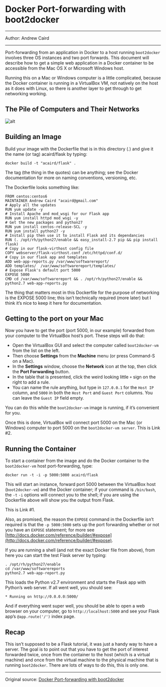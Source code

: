 # Docker Port-forwarding with boot2docker 


---

Author: Andrew Caird

---


Port-forwarding from an application in Docker to a host running `boot2docker` involves three OS instances and two port forwards. This document will describe how to get a simple web application in a Docker container to be accessible from the Mac OS X or Microsoft Windows host.

Running this on a Mac or Windows computer is a little complicated, because the Docker container is running in a VirtualBox VM, not natively on the host as it does with Linux, so there is another layer to get through to get networking working.

## The Pile of Computers and Their Networks

![alt](http://resource.docker.cn/docker-boot2docker-host.png)

## Building an Image

Build your image with the Dockerfile that is in this directory (.) and give it the name (or tag) acaird/flask by typing:

```
docker build -t "acaird/flask" .
```

The tag (the thing in the quotes) can be anything; see the Docker documentation for more on naming conventions, versioning, etc.

The Dockerfile looks something like:

```
FROM centos:centos6
MAINTAINER Andrew Caird "acaird@gmail.com"
# Apply all the updates
RUN yum update -y
# Install Apache and mod_wsgi for our Flask app
RUN yum install httpd mod_wsgi -y
# Get the new packages and python27
RUN yum install centos-release-SCL -y
RUN yum install python27 -y
# Install pip then use it to install Flask and its dependancies
RUN (. /opt/rh/python27/enable && easy_install-2.7 pip && pip install flask)
# Copy in our flask-virthost config file
COPY webserver/flask-virthost.conf /etc/httpd/conf.d/
# Copy in our flask app and templates
ADD web-app-reports.py /var/www/softwarereport/
ADD templates/  /var/www/softwarereport/templates/
# Expose Flask's default port 5000
EXPOSE 5000
CMD cd /var/www/softwarereport && . /opt/rh/python27/enable && python2.7 web-app-reports.py
```

The thing that matters most in this Dockerfile for the purpose of networking is the EXPOSE 5000 line; this isn’t technically required (more later) but I think it’s nice to keep it here for documentation.

## Getting to the port on your Mac

Now you have to get the port (port 5000, in our example) forwarded from your computer to the VirtualBox host’s port. These steps will do that:

- Open the VirtualBox GUI and select the computer called `boot2docker-vm` from the list on the left.
- Then choose **Settings** from the **Machine** menu (or press Command-S on a Mac).
- In the **Settings** window, choose the **Network** icon at the top, then click the **Port Forwarding** button.
- In the table that is presented, click the weird looking little `+` sign on the right to add a rule.
- You can name the rule anything, but type in `127.0.0.1` for the `Host IP` column, and `5000` in both the `Host Port` and `Guest Port` columns. You can leave the `Guest IP` field empty.

You can do this while the `boot2docker-vm` image is running, if it’s convenient for you.

Once this is done, VirtualBox will connect port 5000 on the Mac (or Windows) computer to port 5000 on the `boot2docker-vm server`. This is Link #2.

## Running the Container

To start a container from the image and do the Docker container to the `boot2docker-vm` host port-forwarding, type:

```
docker run -t -i -p 5000:5000 acaird/flask
```

This will start an instance, forward port 5000 between the VirtualBox host (`boot2docker-vm`) and the Docker container; if your command is `/bin/bash`, the `-t` `-i` options will connect you to the shell; if you are using the Dockerfile above will show you the output from Flask.

This is Link #1.

Also, as promised, the reason the `EXPOSE` command in the Dockerfile isn’t required is that the `-p 5000:5000` sets up the port forwarding whether or not you have an `EXPOSE` statement; for more see [http://docs.docker.com/reference/builder/#expose](http://docs.docker.com/reference/builder/#expose).

If you are running a shell (and not the exact Docker file from above), from here you can start the test Flask server by typing:

```
. /opt/rh/python27/enable
cd /var/www/softwarereports
python2.7 web-app-report.py
```

This loads the Python v2.7 environment and starts the Flask app with Python’s web server. If all went well, you should see:

```
* Running on http://0.0.0.0:5000/
```

And if everything went super well, you should be able to open a web browser on your computer, go to `http://localhost:5000` and see your Flask app’s `@app.route('/')` index page.

## Recap

This isn’t supposed to be a Flask tutorial, it was just a handy way to have a server. The goal is to point out that you have to get the port of interest forwarded twice, once from the container to the host (which is a virtual machine) and once from the virtual machine to the physical machine that is running `boot2docker`. There are lots of ways to do this, this is only one.

---

Original source: [Docker Port-forwarding with boot2docker](http://acaird.github.io/computers/2014/11/16/docker-virtualbox-host-networking/)
